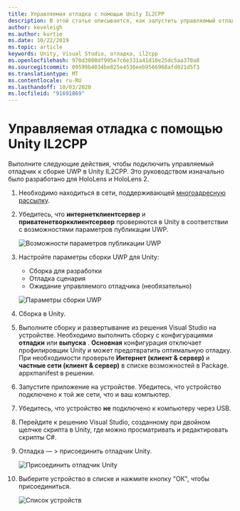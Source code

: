 ```yaml
---
title: Управляемая отладка с помощью Unity IL2CPP
description: В этой статье описывается, как запустить управляемый отладчик в проекте UWP для Unity IL2CPP.
author: keveleigh
ms.author: kurtie
ms.date: 10/22/2019
ms.topic: article
keywords: Unity, Visual Studio, отладка, il2cpp
ms.openlocfilehash: 970d3000df995e7c6e331a41d10e25dc5aa370a8
ms.sourcegitcommit: 09599b4034be825e4536eeb9566968afd021d5f3
ms.translationtype: MT
ms.contentlocale: ru-RU
ms.lasthandoff: 10/03/2020
ms.locfileid: "91691869"
---
```

# <a name="managed-debugging-with-unity-il2cpp"></a>Управляемая отладка с помощью Unity IL2CPP

Выполните следующие действия, чтобы подключить управляемый отладчик к сборке UWP в Unity IL2CPP. Это руководством изначально было разработано для HoloLens и HoloLens 2.

1. Необходимо находиться в сети, поддерживающей [многоадресную рассылку](https://en.wikipedia.org/wiki/Multicast).
1. Убедитесь, что **интернетклиентсервер** и **приватенетворкклиентсервер** проверяются в Unity в соответствии с возможностями параметров публикации UWP.

    ![Возможности параметров публикации UWP](images/il2cpp-debugging-capabilities.png)

1. Настройте параметры сборки UWP для Unity:
    - Сборка для разработки
    - Отладка сценария
    - Ожидание управляемого отладчика (необязательно)

    ![Параметры сборки UWP](images/il2cpp-debugging-build.png)

1. Сборка в Unity.
1. Выполните сборку и развертывание из решения Visual Studio на устройстве. Необходимо выполнить сборку с конфигурациями **отладки** или **выпуска** . **Основная** конфигурация отключает профилировщик Unity и может предотвратить оптимальную отладку. При необходимости проверьте **Интернет (клиент & сервер)** и **частные сети (клиент & сервер)** в списке возможностей в Package. appxmanifest в решении.
1. Запустите приложение на устройстве. Убедитесь, что устройство подключено к той же сети, что и ваш компьютер.
1. Убедитесь, что устройство **не** подключено к компьютеру через USB.
1. Перейдите к решению Visual Studio, созданному при двойном щелчке скрипта в Unity, где можно просматривать и редактировать скрипты C#.
1. Отладка — > присоединить отладчик Unity.

    ![Присоединить отладчик Unity](images/il2cpp-debugging-attach.png)

1. Выберите устройство в списке и нажмите кнопку "ОК", чтобы присоединиться.

    ![Список устройств](images/il2cpp-debugging-machines.png)
